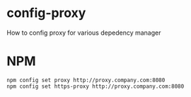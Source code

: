 # config-proxy
How to config proxy for various depedency manager


# NPM 

```
npm config set proxy http://proxy.company.com:8080
npm config set https-proxy http://proxy.company.com:8080
```


